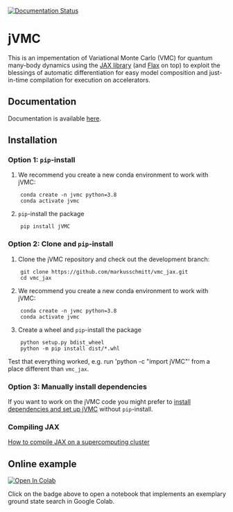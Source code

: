 [![Documentation Status](https://readthedocs.org/projects/jvmc/badge/?version=latest)](https://jvmc.readthedocs.io/en/latest/?badge=latest)

# jVMC
This is an impementation of Variational Monte Carlo (VMC) for quantum many-body dynamics using the [JAX library](https://jax.readthedocs.io "JAX library") (and [Flax](https://flax.readthedocs.io "FLAX library") on top) to exploit the blessings of automatic differentiation for easy model composition and just-in-time compilation for execution on accelerators.

## Documentation

Documentation is available [here](https://jvmc.readthedocs.io/en/latest/ "Documentation").

## Installation

### Option 1: ``pip``-install

1. We recommend you create a new conda environment to work with jVMC:

```
    conda create -n jvmc python=3.8
    conda activate jvmc
```

2. ``pip``-install the package

```
    pip install jVMC
```

### Option 2: Clone and ``pip``-install

1. Clone the jVMC repository and check out the development branch:

```
    git clone https://github.com/markusschmitt/vmc_jax.git
    cd vmc_jax
```

2. We recommend you create a new conda environment to work with jVMC:

```
    conda create -n jvmc python=3.8
    conda activate jvmc
```

3. Create a wheel and ``pip``-install the package
```
    python setup.py bdist_wheel
    python -m pip install dist/*.whl
```
Test that everything worked, e.g. run 'python -c "import jVMC"' from a place different than ``vmc_jax``.

### Option 3: Manually install dependencies

If you want to work on the jVMC code you might prefer to [install dependencies and set up jVMC](documentation/readme/installation_instructions.md) without ``pip``-install.

### Compiling JAX

[How to compile JAX on a supercomputing cluster](documentation/readme/compile_jax_on_cluster.md)


## Online example

[![Open In Colab](https://colab.research.google.com/assets/colab-badge.svg)](https://colab.research.google.com/github/markusschmitt/vmc_jax/blob/dev_0.1.0/examples/ex0_ground_state_search.ipynb)

Click on the badge above to open a notebook that implements an exemplary ground state search in Google Colab.
